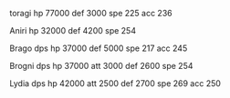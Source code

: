 toragi
 hp  77000
 def 3000
 spe 225
 acc 236

Aniri
 hp  32000
 def 4200
 spe 254

Brago dps
 hp 37000
 def 5000
 spe 217
 acc 245

Brogni dps
 hp 37000
 att 3000
 def 2600
 spe 254

Lydia dps
 hp 42000
 att 2500
 def 2700
 spe 269
 acc 250